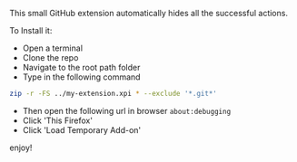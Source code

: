 This small GitHub extension automatically hides all the successful actions.


To Install it:

- Open a terminal 
- Clone the repo
- Navigate to the root path folder 
- Type in the following command

```bash 
zip -r -FS ../my-extension.xpi * --exclude '*.git*'

```

- Then open the following url in browser `about:debugging`
- Click 'This Firefox'
- Click 'Load Temporary Add-on'


enjoy!
